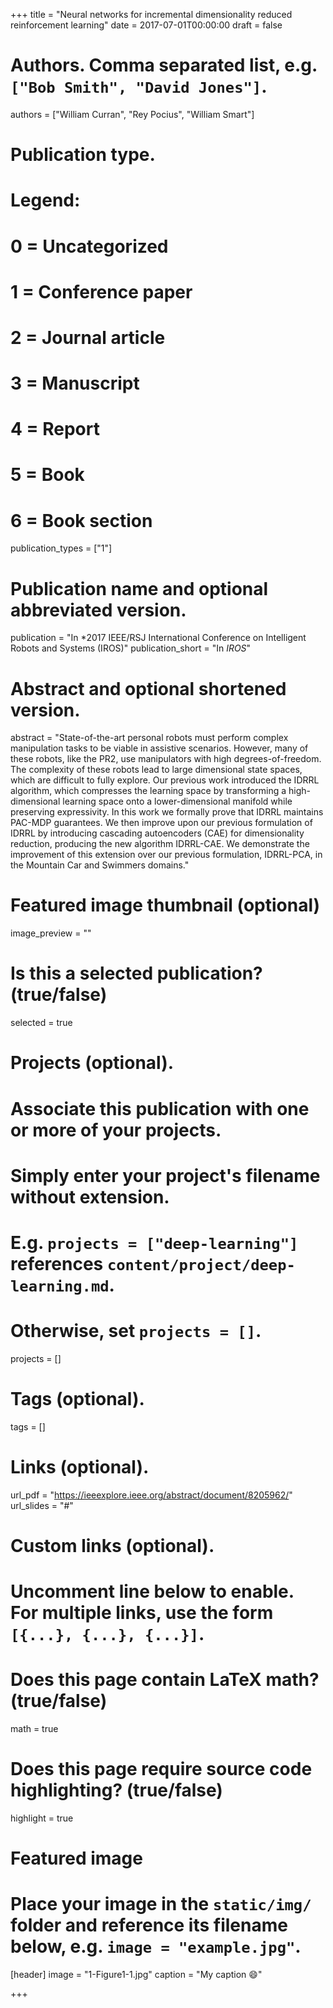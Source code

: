 +++
title = "Neural networks for incremental dimensionality reduced reinforcement learning"
date = 2017-07-01T00:00:00
draft = false

# Authors. Comma separated list, e.g. `["Bob Smith", "David Jones"]`.
authors = ["William Curran", "Rey Pocius", "William Smart"]

# Publication type.
# Legend:
# 0 = Uncategorized
# 1 = Conference paper
# 2 = Journal article
# 3 = Manuscript
# 4 = Report
# 5 = Book
# 6 = Book section
publication_types = ["1"]

# Publication name and optional abbreviated version.
publication = "In *2017 IEEE/RSJ International Conference on Intelligent Robots and Systems (IROS)"
publication_short = "In *IROS*"

# Abstract and optional shortened version.
abstract = "State-of-the-art personal robots must perform complex manipulation tasks to be viable in assistive scenarios. However, many of these robots, like the PR2, use manipulators with high degrees-of-freedom. The complexity of these robots lead to large dimensional state spaces, which are difficult to fully explore. Our previous work introduced the IDRRL algorithm, which compresses the learning space by transforming a high-dimensional learning space onto a lower-dimensional manifold while preserving expressivity. In this work we formally prove that IDRRL maintains PAC-MDP guarantees. We then improve upon our previous formulation of IDRRL by introducing cascading autoencoders (CAE) for dimensionality reduction, producing the new algorithm IDRRL-CAE. We demonstrate the improvement of this extension over our previous formulation, IDRRL-PCA, in the Mountain Car and Swimmers domains."

# Featured image thumbnail (optional)
image_preview = ""

# Is this a selected publication? (true/false)
selected = true

# Projects (optional).
#   Associate this publication with one or more of your projects.
#   Simply enter your project's filename without extension.
#   E.g. `projects = ["deep-learning"]` references `content/project/deep-learning.md`.
#   Otherwise, set `projects = []`.
projects = []

# Tags (optional).
tags = []

# Links (optional).
url_pdf = "https://ieeexplore.ieee.org/abstract/document/8205962/"
url_slides = "#"


# Custom links (optional).
#   Uncomment line below to enable. For multiple links, use the form `[{...}, {...}, {...}]`. 

# Does this page contain LaTeX math? (true/false)
math = true

# Does this page require source code highlighting? (true/false)
highlight = true

# Featured image
# Place your image in the `static/img/` folder and reference its filename below, e.g. `image = "example.jpg"`.
[header]
image = "1-Figure1-1.jpg"
caption = "My caption :smile:"

+++